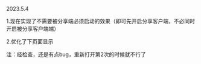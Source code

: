 2023.5.4

1.现在实现了不需要被分享端必须启动的效果（即可先开启分享客户端，不必同时开启被分享客户端端）

2.优化了下页面显示



注：经检查，还是有点bug，重新打开第2次的时候就不行了